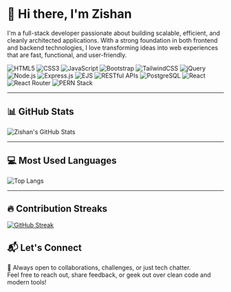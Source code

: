 # 👋 Hi there, I'm Zishan

I'm a full-stack developer passionate about building scalable, efficient, and cleanly architected applications. With a strong foundation in both frontend and backend technologies, I love transforming ideas into web experiences that are fast, functional, and user-friendly.

![HTML5](https://img.shields.io/badge/-HTML5-E34F26?logo=html5&logoColor=white&style=flat)
![CSS3](https://img.shields.io/badge/-CSS3-1572B6?logo=css3&logoColor=white&style=flat)
![JavaScript](https://img.shields.io/badge/-JavaScript-F7DF1E?logo=javascript&logoColor=black&style=flat)
![Bootstrap](https://img.shields.io/badge/-Bootstrap-7952B3?logo=bootstrap&logoColor=white&style=flat)
![TailwindCSS](https://img.shields.io/badge/-TailwindCSS-38B2AC?logo=tailwind-css&logoColor=white&style=flat)
![jQuery](https://img.shields.io/badge/-jQuery-0769AD?logo=jquery&logoColor=white&style=flat)
![Node.js](https://img.shields.io/badge/-Node.js-339933?logo=node.js&logoColor=white&style=flat)
![Express.js](https://img.shields.io/badge/-Express.js-000000?logo=express&logoColor=white&style=flat)
![EJS](https://img.shields.io/badge/-EJS-243A4E?logo=ejs&logoColor=white&style=flat)
![RESTful APIs](https://img.shields.io/badge/-RESTful%20APIs-006400?style=flat)
![PostgreSQL](https://img.shields.io/badge/-PostgreSQL-336791?logo=postgresql&logoColor=white&style=flat)
![React](https://img.shields.io/badge/-React-61DAFB?logo=react&logoColor=white&style=flat)
![React Router](https://img.shields.io/badge/-React%20Router-CA4245?logo=react-router&logoColor=white&style=flat)
![PERN Stack](https://img.shields.io/badge/-PERN%20Stack-4B8BBE?logo=postgresql&logoColor=white&style=flat)


---

## 📊 GitHub Stats

![Zishan's GitHub Stats](https://github-readme-stats.vercel.app/api?username=Zishan976&show_icons=true&theme=radical)

---
## 💻 Most Used Languages

![Top Langs](https://github-readme-stats.vercel.app/api/top-langs/?username=Zishan976&layout=compact&theme=tokyonight)

---
## 🔥 Contribution Streaks

[![GitHub Streak](https://github-readme-streak-stats.herokuapp.com/?user=Zishan976&theme=tokyonight)](https://git.io/streak-stats)



## 📬 Let's Connect

💬 Always open to collaborations, challenges, or just tech chatter.  
Feel free to reach out, share feedback, or geek out over clean code and modern tools!
